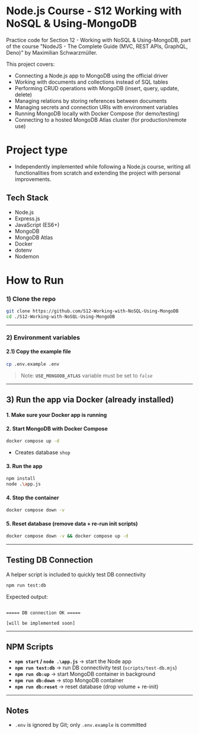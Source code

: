 # Node.js Course - S12 Working with NoSQL & Using-MongoDB

Practice code for Section 12 - Working with NoSQL & Using-MongoDB, part of the course "NodeJS - The Complete Guide (MVC, REST APIs, GraphQL, Deno)" by Maximilian Schwarzmüller.

This project covers:
- Connecting a Node.js app to MongoDB using the official driver
- Working with documents and collections instead of SQL tables
- Performing CRUD operations with MongoDB (insert, query, update, delete)
- Managing relations by storing references between documents
- Managing secrets and connection URIs with environment variables
- Running MongoDB locally with Docker Compose (for demo/testing)
- Connecting to a hosted MongoDB Atlas cluster (for production/remote use)

# Project type
- Independently implemented while following a Node.js course, writing all functionalities from scratch and extending the project with personal improvements.

## Tech Stack
- Node.js
- Express.js
- JavaScript (ES6+)
- MongoDB
- MongoDB Atlas
- Docker
- dotenv
- Nodemon
  
# How to Run

### 1) Clone the repo
```bash
git clone https://github.com/S12-Working-with-NoSQL-Using-MongoDB
cd ./S12-Working-with-NoSQL-Using-MongoDB
```

---

### 2) Environment variables

#### 2.1) Copy the example file
```bash
cp .env.example .env
```
> Note: **`USE_MONGODB_ATLAS`** variable must be set to _`false`_

---

## 3) Run the app via Docker (already installed)

#### 1. Make sure your Docker app is running

#### 2. Start MongoDB with Docker Compose
   ```bash
   docker compose up -d
   ```
   - Creates database `shop`

#### 3. Run the app
   ```bash
   npm install
   node .\app.js
   ```

#### 4. Stop the container
   ```bash
   docker compose down -v
   ```

#### 5. Reset database (remove data + re-run init scripts)
   ```bash
   docker compose down -v && docker compose up -d
   ```

---

## Testing DB Connection
A helper script is included to quickly test DB connectivity

```bash
npm run test:db
```

Expected output:
```

===== DB connection OK =====

[will be implemented soon]

```

---

## NPM Scripts

- **`npm start` / `node .\app.js`** → start the Node app
- **`npm run test:db`** → run DB connectivity test (`scripts/test-db.mjs`)
- **`npm run db:up`** → start MongoDB container in background
- **`npm run db:down`** → stop MongoDB container
- **`npm run db:reset`** → reset database (drop volume + re-init)

---

## Notes
- `.env` is ignored by Git; only `.env.example` is committed